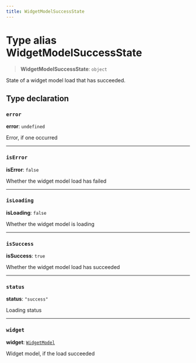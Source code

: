 ```yaml
---
title: WidgetModelSuccessState
---
```


# Type alias WidgetModelSuccessState

> **WidgetModelSuccessState**: `object`

State of a widget model load that has succeeded.

## Type declaration

### `error`

**error**: `undefined`

Error, if one occurred

***

### `isError`

**isError**: `false`

Whether the widget model load has failed

***

### `isLoading`

**isLoading**: `false`

Whether the widget model is loading

***

### `isSuccess`

**isSuccess**: `true`

Whether the widget model load has succeeded

***

### `status`

**status**: `"success"`

Loading status

***

### `widget`

**widget**: [`WidgetModel`](../classes/class.WidgetModel.md)

Widget model, if the load succeeded
